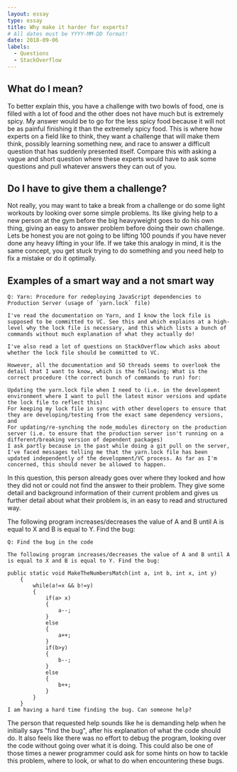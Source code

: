 ```yaml
---
layout: essay
type: essay
title: Why make it harder for experts?
# All dates must be YYYY-MM-DD format!
date: 2018-09-06
labels:
  - Questions
  - StackOverflow
---
```


## What do I mean?

To better explain this, you have a challenge with two bowls of food, one is filled with a lot of food and the other does not have much but is extremely spicy. My answer would be to go for the less spicy food because it will not be as painful finishing it than the extremely spicy food. This is where how experts on a field like to think, they want a challenge that will make them think, possibly learning something new, and race to answer a difficult question that has suddenly presented itself. Compare this with asking a vague and short question where these experts would have to ask some questions and pull whatever answers they can out of you.

## Do I have to give them a challenge?

Not really, you may want to take a break from a challenge or do some light workouts by looking over some simple problems. Its like giving help to a new person at the gym before the big heavyweight goes to do his own thing, giving an easy to answer problem before doing their own challenge. Lets be honest you are not going to be lifting 100 pounds if you have never done any heavy lifting in your life. If we take this analogy in mind, it is the same concept, you get stuck trying to do something and you need help to fix a mistake or do it optimally.

## Examples of a smart way and a not smart way

```
Q: Yarn: Procedure for redeploying JavaScript dependencies to Production Server (usage of `yarn.lock` file)

I've read the documentation on Yarn, and I know the lock file is supposed to be committed to VC. See this and which explains at a high-level why the lock file is necessary, and this which lists a bunch of commands without much explanation of what they actually do!

I've also read a lot of questions on StackOverflow which asks about whether the lock file should be committed to VC.

However, all the documentation and SO threads seems to overlook the detail that I want to know, which is the following; What is the correct procedure (the correct bunch of commands to run) for:

Updating the yarn.lock file when I need to (i.e. in the development environment where I want to pull the latest minor versions and update the lock file to reflect this)
For keeping my lock file in sync with other developers to ensure that they are developing/testing from the exact same dependency versions, and
For updating/re-synching the node_modules directory on the production server (i.e. to ensure that the production server isn't running on a different/breaking version of dependent packages)
I ask partly because in the past while doing a git pull on the server, I've faced messages telling me that the yarn.lock file has been updated independently of the development/VC process. As far as I'm concerned, this should never be allowed to happen.
```

In this question, this person already goes over where they looked and how they did not or could not find the answer to their problem. They give some detail and background information of their current problem and gives us further detail about what their problem is, in an easy to read and structured way.

The following program increases/decreases the value of A and B until A is equal to X and B is equal to Y. Find the bug:

```
Q: Find the bug in the code

The following program increases/decreases the value of A and B until A is equal to X and B is equal to Y. Find the bug:

public static void MakeTheNumbersMatch(int a, int b, int x, int y)
    {
        while(a!=x && b!=y)
        {
            if(a> x)
            {
                a--;
            }
            else
            {
                a++;
            }
            if(b>y)
            {
                b--;
            }
            else
            {
                b++;
            }
        }
    }
I am having a hard time finding the bug. Can someone help?
```
The person that requested help sounds like he is demanding help when he initially says "find the bug", after his explanation of what the code should do. It also feels like there was no effort to debug the program, looking over the code without going over what it is doing. This could also be one of those times a newer programmer could ask for some hints on how to tackle this problem, where to look, or what to do when encountering these bugs.  
